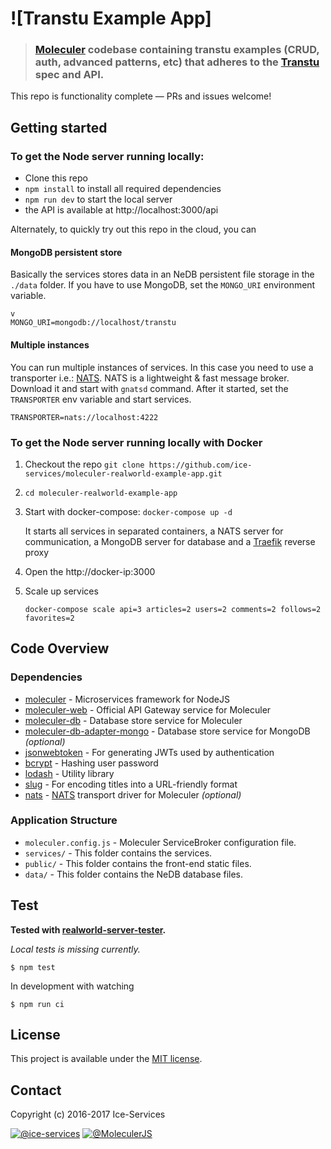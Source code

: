 # ![Transtu Example App]

> ### [Moleculer](http://moleculer.services/) codebase containing transtu examples (CRUD, auth, advanced patterns, etc) that adheres to the [Transtu](https://github.com/gothinkster/realworld) spec and API.

This repo is functionality complete — PRs and issues welcome!


## Getting started

### To get the Node server running locally:

- Clone this repo
- `npm install` to install all required dependencies
- `npm run dev` to start the local server
- the API is available at http://localhost:3000/api

Alternately, to quickly try out this repo in the cloud, you can 


#### MongoDB persistent store
Basically the services stores data in an NeDB persistent file storage in the `./data` folder. If you have to use MongoDB, set the `MONGO_URI` environment variable.
```
v
MONGO_URI=mongodb://localhost/transtu
```

#### Multiple instances
You can run multiple instances of services. In this case you need to use a transporter i.e.: [NATS](https://nats.io). NATS is a lightweight & fast message broker. Download it and start with `gnatsd` command. After it started, set the `TRANSPORTER` env variable and start services.
```
TRANSPORTER=nats://localhost:4222
```

### To get the Node server running locally with Docker

1. Checkout the repo `git clone https://github.com/ice-services/moleculer-realworld-example-app.git`
2. `cd moleculer-realworld-example-app`
3. Start with docker-compose: `docker-compose up -d`
	
	It starts all services in separated containers, a NATS server for communication, a MongoDB server for database and a [Traefik](https://traefik.io/) reverse proxy
4. Open the http://docker-ip:3000
5. Scale up services
	
	`docker-compose scale api=3 articles=2 users=2 comments=2 follows=2 favorites=2`

## Code Overview

### Dependencies

- [moleculer](https://github.com/ice-services/moleculer) - Microservices framework for NodeJS
- [moleculer-web](https://github.com/ice-services/moleculer-web) - Official API Gateway service for Moleculer
- [moleculer-db](https://github.com/ice-services/moleculer-db/tree/master/packages/moleculer-db#readme) - Database store service for Moleculer
- [moleculer-db-adapter-mongo](https://github.com/ice-services/moleculer-db/tree/master/packages/moleculer-db-adapter-mongo#readme) - Database store service for MongoDB *(optional)*
- [jsonwebtoken](https://github.com/auth0/node-jsonwebtoken) - For generating JWTs used by authentication
- [bcrypt](https://github.com/kelektiv/node.bcrypt.js) - Hashing user password
- [lodash](https://github.com/lodash/lodash) - Utility library
- [slug](https://github.com/dodo/node-slug) - For encoding titles into a URL-friendly format
- [nats](https://github.com/dodo/node-slug) - [NATS](https://nats.io) transport driver for Moleculer *(optional)*

### Application Structure

- `moleculer.config.js` - Moleculer ServiceBroker configuration file.
- `services/` - This folder contains the services.
- `public/` - This folder contains the front-end static files.
- `data/` - This folder contains the NeDB database files.

## Test

**Tested with [realworld-server-tester](https://github.com/agrison/realworld-server-tester).**

*Local tests is missing currently.*
```
$ npm test
```

In development with watching

```
$ npm run ci
```

## License
This project is available under the [MIT license](https://tldrlegal.com/license/mit-license).

## Contact
Copyright (c) 2016-2017 Ice-Services

[![@ice-services](https://img.shields.io/badge/github-ice--services-green.svg)](https://github.com/ice-services) [![@MoleculerJS](https://img.shields.io/badge/twitter-MoleculerJS-blue.svg)](https://twitter.com/MoleculerJS)
